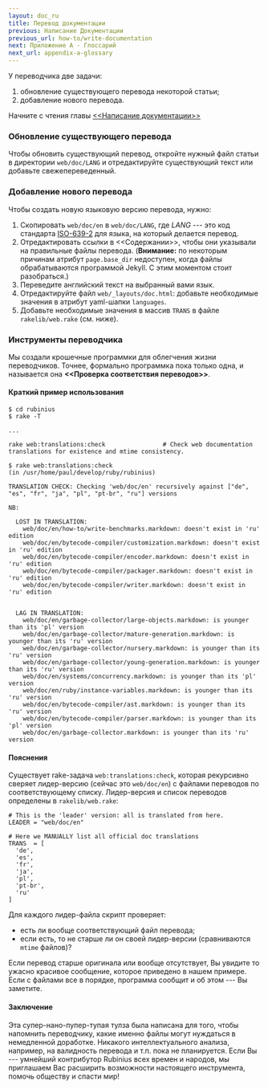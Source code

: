 ```yaml
---
layout: doc_ru
title: Перевод документации
previous: Написание Документации
previous_url: how-to/write-documentation
next: Приложение A - Глоссарий
next_url: appendix-a-glossary
---
```


У переводчика две задачи:

1. обновление существующего перевода некоторой статьи;
1. добавление нового перевода.

Начните с чтения главы [<<Написание
документации>>](/doc/ru/how-to/write-documentation/)


### Обновление существующего перевода

Чтобы обновить существующий перевод, откройте нужный файл статьи в директории
`web/doc/LANG` и отредактируйте существующий текст или добавьте
свежепереведенный.


### Добавление нового перевода

Чтобы создать новую языковую версию перевода, нужно:

1. Скопировать `web/doc/en` в `web/doc/LANG`, где _LANG_ --- это
   код стандарта [ISO-639-2](http://en.wikipedia.org/wiki/List_of_ISO_639-2_codes) для
   языка, на который делается перевод.
1. Отредактировать ссылки в <<Содержании>>, чтобы они указывали на правильные файлы
   перевода. (**Внимание:** по некоторым причинам атрибут `page.base_dir` недоступен, когда
   файлы обрабатываются программой Jekyll. С этим моментом стоит разобраться.)
1. Переведите английский текст на выбранный вами язык.
1. Отредактируйте файл `web/_layouts/doc.html`: добавьте необходимые значения
   в атрибут yaml-шапки `languages`.
1. Добавьте необходимые значения в массив `TRANS` в файле `rakelib/web.rake`
   (см. ниже).

### Инструменты переводчика

Мы создали крошечные программки для облегчения жизни переводчиков.
Точнее, формально программка пока только одна, и называется она **<<Проверка
соответствия переводов>>**.

#### Краткий пример использования

    $ cd rubinius
    $ rake -T
    
    ...

    rake web:translations:check                # Check web documentation translations for existence and mtime consistency.

    $ rake web:translations:check
    (in /usr/home/paul/develop/ruby/rubinius)
    
    TRANSLATION CHECK: Checking 'web/doc/en' recursively against ["de", "es", "fr", "ja", "pl", "pt-br", "ru"] versions
    
    NB:
    
      LOST IN TRANSLATION:
        web/doc/en/how-to/write-benchmarks.markdown: doesn't exist in 'ru' edition
        web/doc/en/bytecode-compiler/customization.markdown: doesn't exist in 'ru' edition
        web/doc/en/bytecode-compiler/encoder.markdown: doesn't exist in 'ru' edition
        web/doc/en/bytecode-compiler/packager.markdown: doesn't exist in 'ru' edition
        web/doc/en/bytecode-compiler/writer.markdown: doesn't exist in 'ru' edition
    
    
      LAG IN TRANSLATION:
        web/doc/en/garbage-collector/large-objects.markdown: is younger than its 'pl' version
        web/doc/en/garbage-collector/mature-generation.markdown: is younger than its 'ru' version
        web/doc/en/garbage-collector/nursery.markdown: is younger than its 'ru' version
        web/doc/en/garbage-collector/young-generation.markdown: is younger than its 'ru' version
        web/doc/en/systems/concurrency.markdown: is younger than its 'pl' version
        web/doc/en/ruby/instance-variables.markdown: is younger than its 'ru' version
        web/doc/en/bytecode-compiler/ast.markdown: is younger than its 'ru' version
        web/doc/en/bytecode-compiler/parser.markdown: is younger than its 'pl' version
        web/doc/en/garbage-collector.markdown: is younger than its 'ru' version

#### Пояснения

Существует rake-задача `web:translations:check`, которая рекурсивно сверяет
лидер-версию (сейчас это `web/doc/en`) с файлами переводов по соответствующему
списку. Лидер-версия и список переводов определены в `rakelib/web.rake`:

    # This is the 'leader' version: all is translated from here.
    LEADER = "web/doc/en"

    # Here we MANUALLY list all official doc translations
    TRANS  = [
      'de',
      'es',
      'fr',
      'ja',
      'pl',
      'pt-br',
      'ru'
    ]

Для каждого лидер-файла скрипт проверяет:

  * есть ли вообще соответствующий файл перевода;
  * если есть, то не старше ли он своей лидер-версии (сравниваются `mtime`
    файлов)?

Если перевод старше оригинала или вообще отсутствует, Вы увидите то ужасно
красивое сообщение, которое приведено в нашем примере. Если с файлами все в
порядке, программа сообщит и об этом --- Вы заметите.

#### Заключение

Эта супер-нано-пупер-тупая тулза была написана для того, чтобы напомнить
переводчику, какие именно файлы могут нуждаться в немедленной доработке.
Никакого интеллектуального анализа, например, на валидность перевода и т.п.
пока не планируется. Если Вы --- умнейший контрибутор Rubinius всех времен и
народов, мы приглашаем Вас расширить возможности настоящего инструмента,
помочь обществу и спасти мир!
